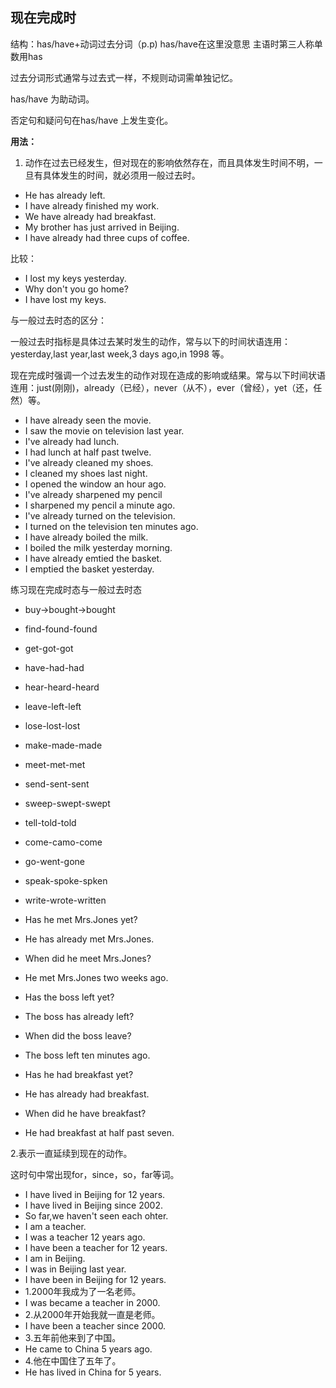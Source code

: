 ## 现在完成时

结构：has/have+动词过去分词（p.p)   has/have在这里没意思 主语时第三人称单数用has

过去分词形式通常与过去式一样，不规则动词需单独记忆。

has/have 为助动词。

否定句和疑问句在has/have 上发生变化。

**用法：**

1. 动作在过去已经发生，但对现在的影响依然存在，而且具体发生时间不明，一旦有具体发生的时间，就必须用一般过去时。
  - He has already left.
  - I have already finished my work.
  - We have already had breakfast.
  - My brother has just arrived in Beijing.
  - I have already had three cups of coffee.

  比较：
  - I lost my keys yesterday.
  - Why don't you go home?
  - I have lost my keys.

与一般过去时态的区分：

一般过去时指标是具体过去某时发生的动作，常与以下的时间状语连用：yesterday,last year,last week,3 days ago,in 1998 等。

现在完成时强调一个过去发生的动作对现在造成的影响或结果。常与以下时间状语连用：just(刚刚)，already（已经），never（从不），ever（曾经），yet（还，任然）等。

  - I have already seen the movie.
  - I saw the movie on television last year.
  - I've already had lunch.
  - I had lunch at half past twelve.
  - I've already cleaned my shoes.
  - I cleaned my shoes last night.
  - I opened the window an hour ago.
  - I've already sharpened my pencil
  - I sharpened my pencil a minute ago.
  - I've already turned on the television.
  - I turned on the television ten minutes ago.
  - I have already boiled the milk.
  - I boiled the milk yesterday morning.
  - I have already emtied the basket.
  - I emptied the basket yesterday.

练习现在完成时态与一般过去时态

  - buy->bought->bought
  - find-found-found
  - get-got-got
  - have-had-had
  - hear-heard-heard
  - leave-left-left
  - lose-lost-lost
  - make-made-made
  - meet-met-met
  - send-sent-sent
  - sweep-swept-swept
  - tell-told-told
  - come-camo-come
  - go-went-gone
  - speak-spoke-spken
  - write-wrote-written
  
  
  - Has he met Mrs.Jones yet?
  - He has already met Mrs.Jones.
  - When did he meet Mrs.Jones?
  - He met Mrs.Jones two weeks ago.
  - Has the boss left yet?
  - The boss has already left?
  - When did the boss leave?
  - The boss left ten minutes ago.
  - Has he had breakfast yet?
  - He has already had breakfast.
  - When did he have breakfast?
  - He had breakfast at half past seven.

2.表示一直延续到现在的动作。

这时句中常出现for，since，so，far等词。

- I have lived in Beijing for 12 years.
- I have lived in Beijing since 2002.
- So far,we haven't seen each ohter.
- I am a teacher.
- I was a teacher 12 years ago.
- I have been a teacher for 12 years.
- I am in Beijing.
- I was in Beijing last year.
- I have been in Beijing for 12 years.
- 1.2000年我成为了一名老师。
- I was became a teacher in 2000.
- 2.从2000年开始我就一直是老师。
- I have been a teacher since 2000.
- 3.五年前他来到了中国。
- He came to China 5 years ago.
- 4.他在中国住了五年了。
- He has lived in China for 5 years.
